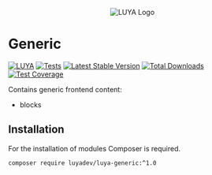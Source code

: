 <p align="center">
  <img src="https://raw.githubusercontent.com/luyadev/luya/master/docs/logo/luya-logo-0.2x.png" alt="LUYA Logo"/>
</p>

# Generic

[![LUYA](https://img.shields.io/badge/Powered%20by-LUYA-brightgreen.svg)](https://luya.io)
[![Tests](https://github.com/luyadev/luya-generic/actions/workflows/tests.yml/badge.svg)](https://github.com/luyadev/luya-generic/actions/workflows/tests.yml)
[![Latest Stable Version](https://poser.pugx.org/luyadev/luya-generic/v/stable)](https://packagist.org/packages/luyadev/luya-generic)
[![Total Downloads](https://poser.pugx.org/luyadev/luya-generic/downloads)](https://packagist.org/packages/luyadev/luya-generic)
[![Test Coverage](https://api.codeclimate.com/v1/badges/8d7185ec0a025075ceb8/test_coverage)](https://codeclimate.com/github/luyadev/luya-generic/test_coverage)

Contains generic frontend content:

+ blocks

## Installation

For the installation of modules Composer is required.

```sh
composer require luyadev/luya-generic:^1.0
```
